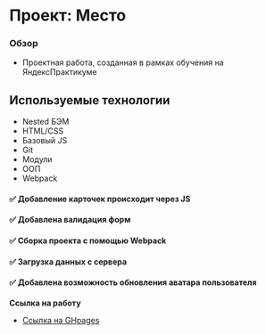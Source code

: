 # Проект: Место

### Обзор

* Проектная работа, созданная в рамках обучения на ЯндексПрактикуме

## Используемые технологии ##
* Nested БЭМ
* HTML/CSS
* Базовый JS
* Git
* Модули
* ООП
* Webpack

#### :white_check_mark: Добавление карточек происходит через JS
#### :white_check_mark: Добавлена валидация форм
#### :white_check_mark: Сборка проекта с помощью Webpack
#### :white_check_mark: Загрузка данных с сервера
#### :white_check_mark: Добавлена возможность обновления аватара пользователя

**Ссылка на работу**


* [Ссылка на GHpages](https://innabunny.github.io/mesto)



